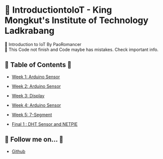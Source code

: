 # 🛜 IntroductiontoIoT - King Mongkut's Institute of Technology Ladkrabang

🔸 Introduction to IoT By PaoRomancer <br>
🔸 This Code not finish and Code maybe has mistakes. Check important info.

## 📍 Table of Contents 📍

- [Week 1: Arduino Sensor](https://github.com/PaoRomancer/IntroductiontoIoT-KMITL/tree/main/Week1#week1)
- [Week 2: Arduino Sensor](#Week2-view)
- [Week 3: Display](#Week3-view)
- [Week 4: Arduino Sensor](#Week4-view)
- [Week 5: 7-Segment](#Week5-view)

- [Final 1 : DHT Sensor and NETPIE](https://github.com/PaoRomancer/IntroductiontoIoT-KMITL/tree/main/Final1)

## 📲 Follow me on... 📲

- [Github](https://github.com/PaoRomancer)
